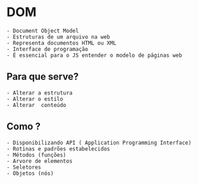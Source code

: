 # DOM

    - Document Object Model
    - Estruturas de um arquivo na web
    - Representa documentos HTML ou XML
    - Interface de programação
    - É essencial para o JS entender o modelo de páginas web

## Para que serve?

    - Alterar a estrutura
    - Alterar o estilo
    - Alterar  conteúdo 

## Como ?

    - Disponibilizando API ( Application Programming Interface)
    - Rotinas e padrões estabelecidos
    - Métodos (funções)
    - Arvore de elementos
    - Seletores 
    - Objetos (nós)

    
